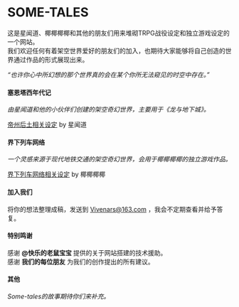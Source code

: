 # SOME-TALES

这是星闻道、椰椰椰椰和其他的朋友们用来堆砌TRPG战役设定和独立游戏设定的一个网站。  
我们欢迎任何有着架空世界爱好的朋友们的加入，也期待大家能够将自己创造的世界通过作品的形式展现出来。  

*“也许你心中所幻想的那个世界真的会在某个你所无法窥见的时空中存在。”*  


#### 塞恩塔西年代记

*由星闻道和他的小伙伴们创建的架空奇幻世界，主要用于《龙与地下城》。*  

[帝州后土相关设定](塞恩塔西年代记/帝州_目录.md) by 星闻道  


#### 界下列车网络

*一个灵感来源于现代地铁交通的架空奇幻世界，会用于椰椰椰椰的独立游戏作品。*  

[界下列车网络相关设定](界下列车网络/界下列车网络_目录.md) by 椰椰椰椰  


#### 加入我们

将你的想法整理成稿，发送到 Vivenars@163.com ，我会不定期查看并给予答复。

#### 特别鸣谢

感谢 **@快乐的老鼠宝宝** 提供的关于网站搭建的技术援助。  
感谢 **我们的每位朋友** 为我们的创作提出的所有建议。  

#### 其他

*Some-tales的故事期待你们来补充。*

